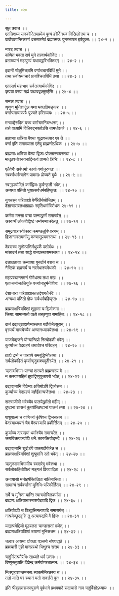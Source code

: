```yaml
---
title: ०२४

---
```

सूत उवाच ।।  
एतन्निशम्य सनकोदितमप्रमेयं पुण्यं हरेर्दिनभवं निखिलोत्तमं च ।।  
पापौघशान्तिकरणं व्रतसारमेवं ब्रह्मात्मजः पुनरभाषत हर्षयुक्तः ।। २४-१ ।।  
  
नारद उवाच ।।  
कथितं भवता सर्वं मुने तत्त्वार्थकोविद ।।  
व्रताख्यानं महापुण्यं यथावद्धरिभक्तिदम् ।। २४-२ ।।  
  
इदानीं श्रोतुमिच्छामि वर्णाचचारविधिं मुने ।।  
तथा सर्वाश्रमाचारं प्रायश्चित्तविधिं तथा ।। २४-३ ।।  
  
एतत्सर्वं महाभाग सर्वतत्त्वार्थकोविद ।।  
कृपया परया मह्यं यथावद्वक्तुमर्हसि ।। २४-४ ।।  
  
सनक उवाच ।।  
श्रृणुष्व मुनिशार्दूल यथा भक्तप्रियङ्करः ।।  
वर्णाश्रमाचारपरैः पूज्यते हरिरव्ययः ।। २४-५ ।।  
  
मन्वाद्यैरुदितं यच्च वर्णाश्रमनिबन्धनम् ।।  
तत्ते वक्ष्यामि विधिवद्भक्तोऽसि त्वमधोक्षजे ।। २४-६ ।।  
  
ब्राह्मणाः क्षत्रिया वैश्याः शूद्राश्चत्वार एव ते ।।  
वर्णा इति समाख्याता एतेषु ब्राह्मणोऽधिकः ।। २४-७ ।।  
  
ब्राह्मणाः क्षत्रिया वैश्या द्विजाः प्रोक्तास्त्रयस्तथा ।।  
मातृतश्चोपनयनाद्दिजत्वं प्राप्यते त्रिभिः ।। २४-८ ।।  
  
एतैर्वर्णैः सर्वधर्माः कार्या वर्णानुरुपतः ।।  
स्ववर्णधर्मत्यागेन पाषण्डः प्रोच्यते बुधैः ।। २४-९ ।।  
  
स्वगृह्यचोदितं कर्मद्विजः कुर्वन्कृती भवेत् ।।  
अन्यथा पतितो भूयात्सर्वधर्मबहिष्कृतः ।। २४-१० ।।  
  
युगधर्‌मः परिग्राह्यो वेर्णैरेतैर्यथोचितम् ।।  
देशाचारास्तथाग्राह्याः स्मृतिधर्माविरोधतः २४-११ ।।  
  
कर्मणा मनसा वाचा यत्नाद्धर्म्मं समाचरेत् ।।  
अस्वर्ग्यं लोकविद्विष्टं धर्म्यमप्याचरेन्नतु ।। २४-१२ ।।  
  
समुद्रयात्रास्वीकारः कमण्डलुविधारणम् ।।  
द्विजानामसवर्णासु कन्यासूपयमस्तथा ।। २४-१३ ।।  
  
देवराच्च सुतोत्पत्तिर्मधुपर्के पशोर्वधः ।।  
मांसादनं तथा श्राद्धे वानप्रस्थाश्रमस्तथा ।। २४-१४ ।।  
  
दत्ताक्षतायाः कन्यायाः पुनर्दानं वराय च ।।  
नैष्टिकं ब्रह्मचर्यं च नरमेधाश्चमेधकौ ।। २४-१५ ।।  
  
महाप्रस्थानगमनं गोमेधश्च तथा मखः ।।  
एतान्धर्मान्कलियुके वर्ज्यानाहुर्मनीषिणः ।। २४-१६ ।।  
  
देशाचाराः परिग्राह्यास्तत्तद्देशगतैर्नरैः ।।  
अन्यथा पतितो ज्ञेयः सर्वधर्मबहिष्कृतः ।। २४-१७ ।।  
  
ब्राह्मणक्षत्रियविशां शूद्राणां च द्विजोत्तमा ।।  
क्रियाः सामान्यतो वक्ष्ये तच्छृणुष्व समाहितः ।। २४-१८ ।।  
  
दानं दद्याद्ब्राह्मणेभ्यस्तथा यज्ञैर्यजेत्सुरान् ।।  
वृत्त्यर्थं याचयेच्चैव अन्यानध्यापयेत्तथा ।। २४-१९ ।।  
  
याजयेद्यजने योग्यान्विप्रो नित्योदकी भवेत् ।।  
कुर्य्याच्च वेदग्रहणं तथाग्रेश्च परिग्रहम् ।। २४-२० ।।  
  
ग्राह्ये द्र्व्ये च पारक्ये समबुद्धिर्भवेत्तथा ।।  
सर्वलोकहितं कृर्यान्मृदुवाक्यमुदीरयेत् ।। २४-२१ ।।  
  
ऋतावभिगमः पत्न्यां शस्यते ब्राह्मणस्य वै ।।  
न कस्याप्यहितं ब्रूयाद्विष्णुपूजापरो भवेत् ।। २४-२२ ।।  
  
दद्याद्दानानि विप्रेभ्यः क्षत्रियोऽपि द्विजोत्तम ।।  
कुर्य्याच्च वेदग्रहणं यज्ञैर्द्देवान्यजेत्तथा ।। २४-२३ ।।  
  
शस्त्राजीवी भवेच्चैव पालयेद्धर्मतो महीम् ।।  
दुष्टानां शासनं कुर्य्याच्छिष्टानां पालनं तथा ।। २४-२४ ।।  
  
पाशुपाल्यं च वाणिज्यं कृंषिश्च द्विजसत्तम ।।  
वेदस्याध्ययनं चैव वैश्यस्यापि प्रकीर्त्तितम् ।। २४-२५ ।।  
  
कुर्याच्च दारग्रहणं धर्माश्चैव समाचरेत् ।।  
क्रयविक्रयजर्वापि धनैः कारुक्रियोद्भवैः ।। २४-२६ ।।  
  
दद्याद्दानानि शूद्रोऽपि पाकयज्ञैर्यजेन्न च ।।  
ब्राह्मणक्षत्रियविशां शुश्रूषानि रतो भवेत् ।। २४-२७ ।।  
  
ऋतुकालाभिगामीच स्वदारेषु भवेत्तथा ।।  
सर्वलोकहितोषित्वं मङ्गलं प्रियवादिता ।। २४-२८ ।।  
  
अनायासो मनोहर्षस्तितिक्षा नातिमानिता ।।  
सामान्यं सर्ववर्णानां मुनिभिः परिकीर्तितम् ।। २४-२९ ।।  
  
सर्वे च मुनितां यान्ति स्वाश्रमोचितकर्मणा ।।  
ब्राह्मणः क्षत्रियाचारमाश्रयेदापदि द्विज ।। २४-३० ।।  
  
क्षत्रियोऽपि च विड्वृत्तिमत्यापदि समाश्रयेत् ।।  
नाश्रयेच्छूद्रवृत्तिं तु अत्यापद्यपि वै द्विजः ।। २४-३१ ।।  
  
यद्याश्रयेद्दिजो मूढस्तदा चाण्डासतां व्रजेत् ।।  
ब्राह्मणक्षत्रियविशां त्रयाणां मुनिसत्तम ।। २४-३२ ।।  
  
चत्वार आश्रमाः प्रोक्ताः पञ्चमो नोपपद्यते ।।  
ब्रह्मचारी गृही वानप्रस्थो भिक्षुश्च सत्तम ।। २४-३३ ।।  
  
चतुर्भिराश्रमैरेभिः साध्यते धर्म उत्तमः ।।  
विष्णुस्तुष्यति विप्रेन्द्र कर्मयोगरतात्मनः ।। २४-३४ ।।  
  
निःस्पृहाशान्तमनसः स्वकर्मनिरतस्य च ।।  
ततो याति परं स्थानं यतो नावर्त्तते पुनः ।। २४-३५ ।।  
  
इति श्रीबृहन्नारायणपुराणे पूर्वभागे प्रथमपादे सदाचारो नाम चतुर्विशोऽध्यायः ।।